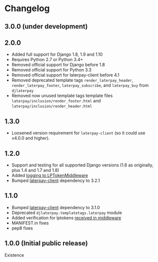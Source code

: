 # Changelog

## 3.0.0 (under development)

## 2.0.0

* Added full support for Django 1.8, 1.9 and 1.10
* Requires Python 2.7 or Python 3.4+
* Removed official support for Django before 1.8
* Removed official support for Python 3.3
* Removed official support for laterpay-client before 4.1
* Removed deprecated template tags `render_laterpay_header`, `render_laterpay_footer`, `laterpay_subscribe`, and `laterpay_buy` from `djlaterpay`
* Removed now unused template tags template files `laterpay/inclusion/render_footer.html` and `laterpay/inclusion/render_header.html`

## 1.3.0

* Loosened version requirement for `laterpay-client` (so it could use v4.0.0 and higher).

## 1.2.0

* Support and testing for all supported Django versions (1.6 as originally, plus 1.4 and 1.7 and 1.8)
* Added [logging to LPTokenMiddleware](https://github.com/laterpay/django-laterpay/pull/12)
* Bumped [laterpay-client](https://github.com/laterpay/laterpay-client-python) dependency to 3.2.1

## 1.1.0

* Bumped [laterpay-client](https://github.com/laterpay/laterpay-client-python) dependency to 3.1.0
* Deprecated `djlaterpay.templatetags.laterpay` module
* Added verification for lptokens [received in middleware](https://github.com/laterpay/django-laterpay/pull/5)
* MANIFEST.in fixes
* pep8 fixes

## 1.0.0 (Initial public release)

Existence
